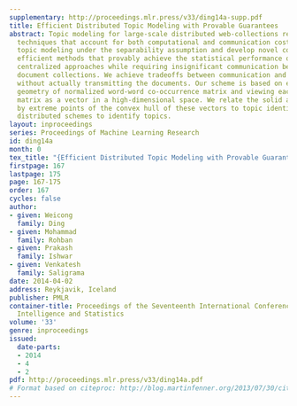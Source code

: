 ```yaml
---
supplementary: http://proceedings.mlr.press/v33/ding14a-supp.pdf
title: Efficient Distributed Topic Modeling with Provable Guarantees
abstract: Topic modeling for large-scale distributed web-collections requires distributed
  techniques that account for both computational and communication costs. We consider
  topic modeling under the separability assumption and develop novel computationally
  efficient methods that provably achieve the statistical performance of the state-of-the-art
  centralized approaches while requiring insignificant communication between the distributed
  document collections. We achieve tradeoffs between communication and computation
  without actually transmitting the documents. Our scheme is based on exploiting the
  geometry of normalized word-word co-occurrence matrix and viewing each row of this
  matrix as a vector in a high-dimensional space. We relate the solid angle subtended
  by extreme points of the convex hull of these vectors to topic identities and construct
  distributed schemes to identify topics.
layout: inproceedings
series: Proceedings of Machine Learning Research
id: ding14a
month: 0
tex_title: "{Efficient Distributed Topic Modeling with Provable Guarantees}"
firstpage: 167
lastpage: 175
page: 167-175
order: 167
cycles: false
author:
- given: Weicong
  family: Ding
- given: Mohammad
  family: Rohban
- given: Prakash
  family: Ishwar
- given: Venkatesh
  family: Saligrama
date: 2014-04-02
address: Reykjavik, Iceland
publisher: PMLR
container-title: Proceedings of the Seventeenth International Conference on Artificial
  Intelligence and Statistics
volume: '33'
genre: inproceedings
issued:
  date-parts:
  - 2014
  - 4
  - 2
pdf: http://proceedings.mlr.press/v33/ding14a.pdf
# Format based on citeproc: http://blog.martinfenner.org/2013/07/30/citeproc-yaml-for-bibliographies/
---
```


